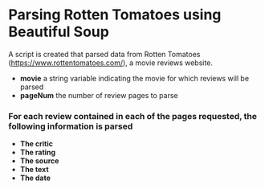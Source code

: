 # Parsing Rotten Tomatoes using Beautiful Soup
A script is created that parsed data from Rotten Tomatoes (https://www.rottentomatoes.com/), a movie reviews website.
- **movie**        a string variable indicating the movie for which reviews will be parsed
- **pageNum**  the number of review pages to parse

### For each review contained in each of the pages requested, the following information is parsed
 - **The critic**	
 - **The rating** 	
 - **The source** 	
 - **The text** 	
 - **The date** 	
